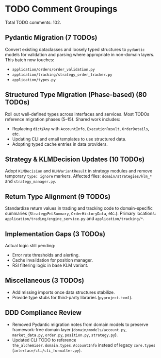 # TODO Comment Groupings

Total TODO comments: 102.

## Pydantic Migration (7 TODOs)
Convert existing dataclasses and loosely typed structures to `pydantic` models for validation and parsing where appropriate in non-domain layers.
This batch now touches:
- `application/orders/order_validation.py`
- `application/tracking/strategy_order_tracker.py`
- `application/types.py`

## Structured Type Migration (Phase-based) (80 TODOs)
Roll out well-defined types across interfaces and services. Most TODOs reference migration phases (5–15).
Shared work includes:
- Replacing `dict`/`Any` with `AccountInfo`, `ExecutionResult`, `OrderDetails`, etc.
- Updating CLI and email templates to use structured data.
- Adopting typed cache entries in data providers.

## Strategy & KLMDecision Updates (10 TODOs)
Adopt `KLMDecision` and `KLMVariantResult` in strategy modules and remove temporary `type: ignore` markers.
Affected files: `domain/strategies/klm_*` and `strategy_manager.py`.

## Return Type Alignment (9 TODOs)
Standardize return values in trading and tracking code to domain-specific summaries (`StrategyPnLSummary`, `OrderHistoryData`, etc.).
Primary locations: `application/trading/engine_service.py` and `application/tracking/*`.

## Implementation Gaps (3 TODOs)
Actual logic still pending:
- Error rate thresholds and alerting.
- Cache invalidation for position manager.
- RSI filtering logic in base KLM variant.

## Miscellaneous (3 TODOs)
- Add missing imports once data structures stabilize.
- Provide type stubs for third-party libraries (`pyproject.toml`).

## DDD Compliance Review
- Removed Pydantic migration notes from domain models to preserve framework-free domain layer (`domain/models/account.py`, `market_data.py`, `order.py`, `position.py`, `strategy.py`).
- Updated CLI TODO to reference `the_alchemiser.domain.types.AccountInfo` instead of legacy `core.types` (`interface/cli/cli_formatter.py`).
